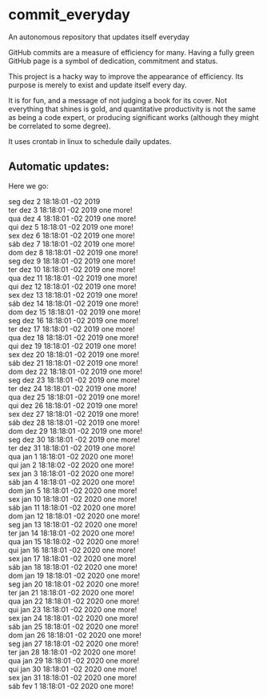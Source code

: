# commit_everyday
An autonomous repository that updates itself everyday


GitHub commits are a measure of efficiency for many. Having a fully green GitHub page is a symbol of dedication, commitment and status. 

This project is a hacky way to improve the appearance of efficiency. Its purpose is merely to exist and update itself every day.

It is for fun, and a message of not judging a book for its cover. Not everything that shines is gold, and quantitative productivity is not the same as being a code expert, or producing significant works (although they might be correlated to some degree). 

It uses crontab in linux to schedule daily updates.

Automatic updates:
------------------

Here we go:

seg dez  2 18:18:01 -02 2019
<br />
ter dez  3 18:18:01 -02 2019
 one more!
<br />
qua dez  4 18:18:01 -02 2019
 one more!
<br />
qui dez  5 18:18:01 -02 2019
 one more!
<br />
sex dez  6 18:18:01 -02 2019
 one more!
<br />
sáb dez  7 18:18:01 -02 2019
 one more!
<br />
dom dez  8 18:18:01 -02 2019
 one more!
<br />
seg dez  9 18:18:01 -02 2019
 one more!
<br />
ter dez 10 18:18:01 -02 2019
 one more!
<br />
qua dez 11 18:18:01 -02 2019
 one more!
<br />
qui dez 12 18:18:01 -02 2019
 one more!
<br />
sex dez 13 18:18:01 -02 2019
 one more!
<br />
sáb dez 14 18:18:01 -02 2019
 one more!
<br />
dom dez 15 18:18:01 -02 2019
 one more!
<br />
seg dez 16 18:18:01 -02 2019
 one more!
<br />
ter dez 17 18:18:01 -02 2019
 one more!
<br />
qua dez 18 18:18:01 -02 2019
 one more!
<br />
qui dez 19 18:18:01 -02 2019
 one more!
<br />
sex dez 20 18:18:01 -02 2019
 one more!
<br />
sáb dez 21 18:18:01 -02 2019
 one more!
<br />
dom dez 22 18:18:01 -02 2019
 one more!
<br />
seg dez 23 18:18:01 -02 2019
 one more!
<br />
ter dez 24 18:18:01 -02 2019
 one more!
<br />
qua dez 25 18:18:01 -02 2019
 one more!
<br />
qui dez 26 18:18:01 -02 2019
 one more!
<br />
sex dez 27 18:18:01 -02 2019
 one more!
<br />
sáb dez 28 18:18:01 -02 2019
 one more!
<br />
dom dez 29 18:18:01 -02 2019
 one more!
<br />
seg dez 30 18:18:01 -02 2019
 one more!
<br />
ter dez 31 18:18:01 -02 2019
 one more!
<br />
qua jan  1 18:18:01 -02 2020
 one more!
<br />
qui jan  2 18:18:02 -02 2020
 one more!
<br />
sex jan  3 18:18:01 -02 2020
 one more!
<br />
sáb jan  4 18:18:01 -02 2020
 one more!
<br />
dom jan  5 18:18:01 -02 2020
 one more!
<br />
sex jan 10 18:18:01 -02 2020
 one more!
<br />
sáb jan 11 18:18:01 -02 2020
 one more!
<br />
dom jan 12 18:18:01 -02 2020
 one more!
<br />
seg jan 13 18:18:01 -02 2020
 one more!
<br />
ter jan 14 18:18:01 -02 2020
 one more!
<br />
qua jan 15 18:18:02 -02 2020
 one more!
<br />
qui jan 16 18:18:01 -02 2020
 one more!
<br />
sex jan 17 18:18:01 -02 2020
 one more!
<br />
sáb jan 18 18:18:01 -02 2020
 one more!
<br />
dom jan 19 18:18:01 -02 2020
 one more!
<br />
seg jan 20 18:18:01 -02 2020
 one more!
<br />
ter jan 21 18:18:01 -02 2020
 one more!
<br />
qua jan 22 18:18:01 -02 2020
 one more!
<br />
qui jan 23 18:18:01 -02 2020
 one more!
<br />
sex jan 24 18:18:01 -02 2020
 one more!
<br />
sáb jan 25 18:18:01 -02 2020
 one more!
<br />
dom jan 26 18:18:01 -02 2020
 one more!
<br />
seg jan 27 18:18:01 -02 2020
 one more!
<br />
ter jan 28 18:18:01 -02 2020
 one more!
<br />
qua jan 29 18:18:01 -02 2020
 one more!
<br />
qui jan 30 18:18:01 -02 2020
 one more!
<br />
sex jan 31 18:18:01 -02 2020
 one more!
<br />
sáb fev  1 18:18:01 -02 2020
 one more!
<br />
